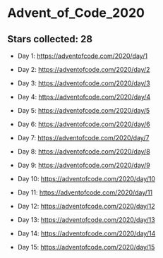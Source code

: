 # Advent_of_Code_2020

## Stars collected: 28

* Day 1: https://adventofcode.com/2020/day/1

* Day 2: https://adventofcode.com/2020/day/2

* Day 3: https://adventofcode.com/2020/day/3

* Day 4: https://adventofcode.com/2020/day/4

* Day 5: https://adventofcode.com/2020/day/5

* Day 6: https://adventofcode.com/2020/day/6

* Day 7: https://adventofcode.com/2020/day/7

* Day 8: https://adventofcode.com/2020/day/8

* Day 9: https://adventofcode.com/2020/day/9

* Day 10: https://adventofcode.com/2020/day/10

* Day 11: https://adventofcode.com/2020/day/11

* Day 12: https://adventofcode.com/2020/day/12

* Day 13: https://adventofcode.com/2020/day/13

* Day 14: https://adventofcode.com/2020/day/14

* Day 15: https://adventofcode.com/2020/day/15
